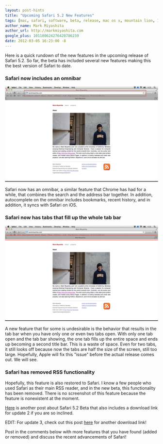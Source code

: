 ```yaml
---
layout: post-hints
title: "Upcoming Safari 5.2 New Features"
tags: [mac, safari, software, beta, release, mac os x, mountain lion, 10.8]
author_name: Mark Miyashita
author_url: http://markmiyashita.com
google_plus: 101180624276428786239
date: 2012-03-05 16:23:00 -8
---
```


Here is a quick rundown of the new features in the upcoming release of Safari 5.2. So far, the beta has included several new features making this the best version of Safari to date.

<h3>Safari now includes an omnibar</h3>

<img class="clear blog-image-full-border" src="/images/omnibar_safari.png" title="Omnibar">

Safari now has an omnibar, a similar feature that Chrome has had for a while, that combines the search and the address bar together. In addition, autocomplete on the omnibar includes bookmarks, recent history, and in addition, it syncs with Safari on iOS.

<h3>Safari now has tabs that fill up the whole tab bar</h3>

<img class="clear blog-image-full-border" src="/images/one_tab_safari.png" title="One Tab">

A new feature that for some is undesirable is the behavior that results in the tab bar when you have only one or even two tabs open. With only one tab open and the tab bar showing, the one tab fills up the entire space and ends up becoming a second title bar. This is a waste of space. Even for two tabs, it still looks off because now the tabs are half the size of the screen, still too large. Hopefully, Apple will fix this "issue" before the actual release comes out. We will see.

<h3>Safari has removed RSS functionality</h3>

Hopefully, this feature is also restored to Safari. I know a few people who used Safari as their main RSS reader, and in the new beta, this functionality has been removed. There is no screenshot of this feature because the feature is nonexistent at the moment.

<a href="/safari-5-2-beta">Here</a> is another post about Safari 5.2 Beta that also includes a download link for update 2 if you are so inclined.

EDIT: For update 3, check out this post <a href="/new-safari-5-2-beta-update-3-download/">here</a> for another download link!

Post in the comments below with more features that you have found (added or removed) and discuss the recent advancements of Safari!
